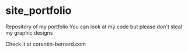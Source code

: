 # site_portfolio

Repository of my portfolio
You can look at my code but please don't steal my graphic designs

Check it at corentin-bernard.com

